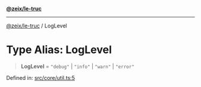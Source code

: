 [**@zeix/le-truc**](../README.md)

***

[@zeix/le-truc](../globals.md) / LogLevel

# Type Alias: LogLevel

> **LogLevel** = `"debug"` \| `"info"` \| `"warn"` \| `"error"`

Defined in: [src/core/util.ts:5](https://github.com/zeixcom/ui-element/blob/824b5fcbd5a33ce95b6c2a43bfe0cce0fd18afb8/src/core/util.ts#L5)
